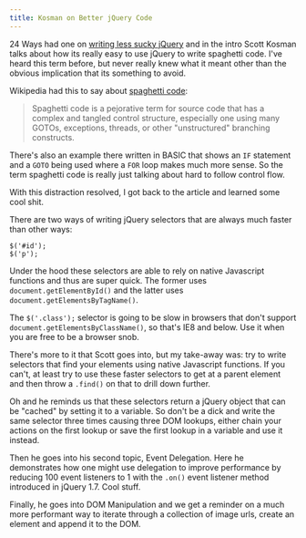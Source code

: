 ```yaml
---
title: Kosman on Better jQuery Code
---
```


24 Ways had one on [writing less sucky jQuery](http://24ways.org/2011/your-jquery-now-with-less-suck) and in the intro Scott Kosman talks about how its really easy to use jQuery to write spaghetti code. I've heard this term before, but never really knew what it meant other than the obvious implication that its something to avoid.

Wikipedia had this to say about [spaghetti code](http://en.wikipedia.org/wiki/Spaghetti_code):

> Spaghetti code is a pejorative term for source code that has a complex and tangled control structure, especially one using many GOTOs, exceptions, threads, or other "unstructured" branching constructs.

There's also an example there written in BASIC that shows an `IF` statement and a `GOTO` being used where a `FOR` loop makes much more sense. So the term spaghetti code is really just talking about hard to follow control flow.

With this distraction resolved, I got back to the article and learned some cool shit.

There are two ways of writing jQuery selectors that are always much faster than other ways:

	$('#id');
	$('p');

Under the hood these selectors are able to rely on native Javascript functions and thus are super quick. The former uses `document.getElementById()` and the latter uses `document.getElementsByTagName()`.

The `$('.class');` selector is going to be slow in browsers that don't support `document.getElementsByClassName()`, so that's IE8 and below. Use it when you are free to be a browser snob.

There's more to it that Scott goes into, but my take-away was: try to write selectors that find your elements using native Javascript functions. If you can't, at least try to use these faster selectors to get at a parent element and then throw a `.find()` on that to drill down further.

Oh and he reminds us that these selectors return a jQuery object that can be "cached" by setting it to a variable. So don't be a dick and write the same selector three times causing three DOM lookups, either chain your actions on the first lookup or save the first lookup in a variable and use it instead.

Then he goes into his second topic, Event Delegation. Here he demonstrates how one might use delegation to improve performance by reducing 100 event listeners to 1 with the `.on()` event listener method introduced in jQuery 1.7. Cool stuff.

Finally, he goes into DOM Manipulation and we get a reminder on a much more performant way to iterate through a collection of image urls, create an element and append it to the DOM.

